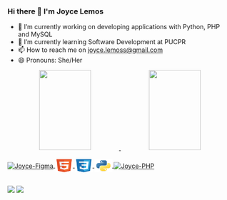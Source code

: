 ### Hi there 👋  I'm Joyce Lemos

- 🔭 I’m currently working on developing applications with Python, PHP and MySQL
- 🌱 I’m currently learning Software Development at PUCPR
- 📫 How to reach me on joyce.lemoss@gmail.com
- 😄 Pronouns: She/Her

<div align="center">
  <a href="https://github.com/joycelemos73">
  <img height="180em" width="48%" src="https://github-readme-stats.vercel.app/api?username=joycelemos73&show_icons=true&theme=dracula&include_all_commits=true&count_private=true"/>
  <img height="180em" width="48%" src="https://github-readme-stats.vercel.app/api/top-langs/?username=joycelemos73&layout=compact&langs_count=7&theme=dracula"/>
</div>

<div style="display: inline_block"><br>
  <img align="center" alt="Joyce-Figma" height="30" width="40" src="https://cdn.jsdelivr.net/gh/devicons/devicon/icons/figma/figma-original.svg">
  <img align="center" alt="Joyce-HTML" height="30" width="40" src="https://raw.githubusercontent.com/devicons/devicon/master/icons/html5/html5-original.svg">
  <img align="center" alt="Joyce-CSS" height="30" width="40" src="https://raw.githubusercontent.com/devicons/devicon/master/icons/css3/css3-original.svg">
  <img align="center" alt="Joyce-Python" height="30" width="40" src="https://raw.githubusercontent.com/devicons/devicon/master/icons/python/python-original.svg">
  <img align="center" alt="Joyce-PHP" height="30" width="40" src="https://cdn.jsdelivr.net/gh/devicons/devicon/icons/php/php-plain.svg">
</div>  

  ##
 
 <div> 
  <a href = "mailto:joyce.lemoss@gmail.com"><img src="https://img.shields.io/badge/-Gmail-%23333?style=for-the-badge&logo=gmail&logoColor=white" target="_blank"></a>
  <a href="https://www.linkedin.com/in/joycelemos73" target="_blank"><img src="https://img.shields.io/badge/-LinkedIn-%230077B5?style=for-the-badge&logo=linkedin&logoColor=white" target="_blank"></a> 
 
